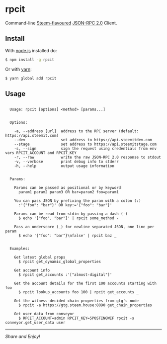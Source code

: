 
rpcit
=====

Command-line [Steem-flavoured](https://github.com/steemit/rpc-auth) [JSON-RPC 2.0](http://www.jsonrpc.org/specification) Client.


Install
-------

With [node.js](https://nodejs.org) installed do:

```bash
$ npm install -g rpcit
```

Or with [yarn](https://yarnpkg.com):

```bash
$ yarn global add rpcit
```


Usage
-----

```

  Usage: rpcit [options] <method> [params...]


  Options:

    -a, --address [url]  address to the RPC server (default: https://api.steemit.com)
    --dev                set address to https://api.steemitdev.com
    --stage              set address to https://api.steemitstage.com
    -s, --sign           sign the request using credentials from env vars RPCIT_ACCOUNT and RPCIT_KEY
    -r, --raw            write the raw JSON-RPC 2.0 response to stdout
    -v, --verbose        print debug info to stderr
    -h, --help           output usage information


  Params:

    Params can be passed as positional or by keyword
      param1 param2 param3 OR bar=param2 foo=param1

    You can pass JSON by prefixing the param with a colon (:)
      :'{"foo": "bar"}' OR key:='{"foo": "bar"}'

    Params can be read from stdin by passing a dash (-)
      $ echo '["foo", "bar"]' | rpcit some_method -

    Pass an underscore (_) for newline separated JSON, one line per param
      $ echo '{"foo": "bar"}\nfalse' | rpcit baz _


  Examples:

    Get latest global props
      $ rpcit get_dynamic_global_properties

    Get account info
      $ rpcit get_accounts :'["almost-digital"]'

    Get the account details for the first 100 accounts starting with foo
      $ rpcit lookup_accounts foo 100 | rpcit get_accounts _

    Get the witness-decided chain properties from gtg's node
      $ rpcit -a https://gtg.steem.house:8090 get_chain_properties

    Get user data from conveyor
      $ RPCIT_ACCOUNT=admin RPCIT_KEY=5POSTINGWIF rpcit -s conveyor.get_user_data user

```


---

*Share and Enjoy!*
